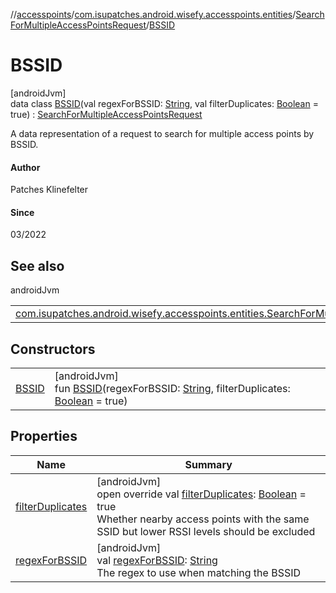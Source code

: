 //[accesspoints](../../../../index.md)/[com.isupatches.android.wisefy.accesspoints.entities](../../index.md)/[SearchForMultipleAccessPointsRequest](../index.md)/[BSSID](index.md)

# BSSID

[androidJvm]\
data class [BSSID](index.md)(val regexForBSSID: [String](https://kotlinlang.org/api/latest/jvm/stdlib/kotlin/-string/index.html), val filterDuplicates: [Boolean](https://kotlinlang.org/api/latest/jvm/stdlib/kotlin/-boolean/index.html) = true) : [SearchForMultipleAccessPointsRequest](../index.md)

A data representation of a request to search for multiple access points by BSSID.

#### Author

Patches Klinefelter

#### Since

03/2022

## See also

androidJvm

| | |
|---|---|
| [com.isupatches.android.wisefy.accesspoints.entities.SearchForMultipleAccessPointsRequest](../index.md) |  |

## Constructors

| | |
|---|---|
| [BSSID](-b-s-s-i-d.md) | [androidJvm]<br>fun [BSSID](-b-s-s-i-d.md)(regexForBSSID: [String](https://kotlinlang.org/api/latest/jvm/stdlib/kotlin/-string/index.html), filterDuplicates: [Boolean](https://kotlinlang.org/api/latest/jvm/stdlib/kotlin/-boolean/index.html) = true) |

## Properties

| Name | Summary |
|---|---|
| [filterDuplicates](filter-duplicates.md) | [androidJvm]<br>open override val [filterDuplicates](filter-duplicates.md): [Boolean](https://kotlinlang.org/api/latest/jvm/stdlib/kotlin/-boolean/index.html) = true<br>Whether nearby access points with the same SSID but lower RSSI levels should be excluded |
| [regexForBSSID](regex-for-b-s-s-i-d.md) | [androidJvm]<br>val [regexForBSSID](regex-for-b-s-s-i-d.md): [String](https://kotlinlang.org/api/latest/jvm/stdlib/kotlin/-string/index.html)<br>The regex to use when matching the BSSID |
